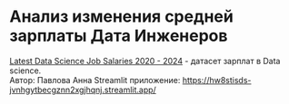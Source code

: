 # Анализ изменения средней зарплаты Дата Инженеров
[Latest Data Science Job Salaries 2020 - 2024](https://www.kaggle.com/datasets/saurabhbadole/latest-data-science-job-salaries-2024) - датасет зарплат в Data science.\
Автор: Павлова Анна
Streamlit приложение: https://hw8stisds-jvnhgytbecgznn2xgjhqnj.streamlit.app/
